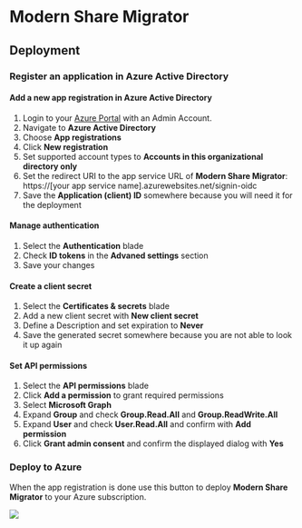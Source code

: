 # Modern Share Migrator

## Deployment
### Register an application in Azure Active Directory

#### Add a new app registration in Azure Active Directory
1. Login to your [Azure Portal](http://portal.azure.com/) with an Admin Account.
2. Navigate to **Azure Active Directory**
3. Choose **App registrations**
4. Click **New registration**
5. Set supported account types to **Accounts in this organizational directory only**
6. Set the redirect URI to the app service URL of **Modern Share Migrator**: https://[your app service name].azurewebsites.net/signin-oidc
7. Save the **Application (client) ID** somewhere because you will need it for the deployment

#### Manage authentication
1. Select the **Authentication** blade
2. Check **ID tokens** in the **Advaned settings** section
3. Save your changes

#### Create a client secret
1. Select the **Certificates & secrets** blade
2. Add a new client secret with **New client secret**
3. Define a Description and set expiration to **Never**
4. Save the generated secret somewhere because you are not able to look it up again

#### Set API permissions
1. Select the **API permissions** blade
2. Click **Add a permission** to grant required permissions
3. Select **Microsoft Graph**
4. Expand **Group** and check **Group.Read.All** and **Group.ReadWrite.All**
5. Expand **User** and check **User.Read.All** and confirm with **Add permission**
6. Click **Grant admin consent** and confirm the displayed dialog with **Yes**

### Deploy to Azure

When the app registration is done use this button to deploy **Modern Share Migrator** to your Azure subscription.

<a href="https://portal.azure.com/#create/Microsoft.Template/uri/https%3A%2F%2Fraw.githubusercontent.com%2Fglueckkanja%2Fgk-modernsharemigrator%2Fmaster%2Fazuredeploy.json" target="_blank">
    <img src="http://azuredeploy.net/deploybutton.png"/>
</a>